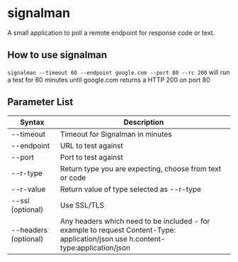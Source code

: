 # signalman
A small application to poll a remote endpoint for response code or text.

## How to use signalman

`signalman --timeout 60 --endpoint google.com --port 80 --rc 200` will run a test for 60 minutes until google.com returns a HTTP 200 on port 80


## Parameter List

| Syntax | Description |
| ----------- | ----------- |
| --timeout | Timeout for Signalman in minutes |
| --endpoint | URL to test against |
| --port | Port to test against |
| --r-type | Return type you are expecting, choose from text or code |
| --r-value | Return value of type selected as --r-type |
| --ssl (optional) | Use SSL/TLS |
| --headers (optional) | Any headers which need to be included - for example to request Content-Type: application/json use h.content-type:application/json |
